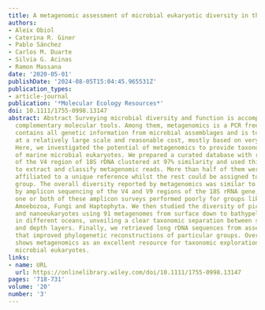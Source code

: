 ```yaml
---
title: A metagenomic assessment of microbial eukaryotic diversity in the global ocean
authors:
- Aleix Obiol
- Caterina R. Giner
- Pablo Sánchez
- Carlos M. Duarte
- Silvia G. Acinas
- Ramon Massana
date: '2020-05-01'
publishDate: '2024-08-05T15:04:45.965531Z'
publication_types:
- article-journal
publication: '*Molecular Ecology Resources*'
doi: 10.1111/1755-0998.13147
abstract: Abstract Surveying microbial diversity and function is accomplished by combining
  complementary molecular tools. Among them, metagenomics is a PCR free approach that
  contains all genetic information from microbial assemblages and is today performed
  at a relatively large scale and reasonable cost, mostly based on very short reads.
  Here, we investigated the potential of metagenomics to provide taxonomic reports
  of marine microbial eukaryotes. We prepared a curated database with reference sequences
  of the V4 region of 18S rDNA clustered at 97% similarity and used this database
  to extract and classify metagenomic reads. More than half of them were unambiguously
  affiliated to a unique reference whilst the rest could be assigned to a given taxonomic
  group. The overall diversity reported by metagenomics was similar to that obtained
  by amplicon sequencing of the V4 and V9 regions of the 18S rRNA gene, although either
  one or both of these amplicon surveys performed poorly for groups like Excavata,
  Amoebozoa, Fungi and Haptophyta. We then studied the diversity of picoeukaryotes
  and nanoeukaryotes using 91 metagenomes from surface down to bathypelagic layers
  in different oceans, unveiling a clear taxonomic separation between size fractions
  and depth layers. Finally, we retrieved long rDNA sequences from assembled metagenomes
  that improved phylogenetic reconstructions of particular groups. Overall, this study
  shows metagenomics as an excellent resource for taxonomic exploration of marine
  microbial eukaryotes.
links:
- name: URL
  url: https://onlinelibrary.wiley.com/doi/10.1111/1755-0998.13147
pages: '718-731'
volume: '20'
number: '3'
---
```

